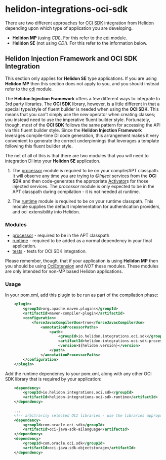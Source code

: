 # helidon-integrations-oci-sdk

There are two different approaches for [OCI SDK](https://docs.oracle.com/en-us/iaas/Content/API/SDKDocs/javasdk.htm) integration from Helidon depending upon which type of application you are developing.
* **Helidon MP** (using _CDI_). For this refer to the [cdi](./cdi) module.
* **Helidon SE** (not using _CDI_). For this refer to the information below.


## Helidon Injection Framework and OCI SDK Integration
This section only applies for **Helidon SE** type applications. If you are using **Helidon MP** then this section does not apply to you, and you should instead refer to the [cdi](./cdi) module.

The **Helidon Injection Framework** offers a few different ways to integrate to 3rd party libraries. The **OCI SDK** library, however, is a little different in that a special type/style of fluent builder is needed when using the **OCI SDK**. This means that you can't simply use the _new_ operator when creating classes; you instead need to use the imperative fluent builder style. Fortunately, though, most of the **OCI SDK** follows the same pattern for accessing the API via this fluent builder style. Since the **Helidon Injection Framework** leverages compile-time DI code generation, this arrangement makes it very convenient to generate the correct underpinnings that leverages a template following this fluent builder style.

The net of all of this is that there are two modules that you will need to integration DI into your **Helidon SE** application.

1. The [processor](./processor) module is required to be on your compile/APT classpath. It will observe any time you are trying to _@Inject_ services from the **OCI SDK** and then code-generates the appropriate [Activator](../api/src/main/java/io/helidon/pico/api/Activator.java)s for those injected services. The _processor_ module is only expected to be in the APT classpath during compilation - it is not needed at runtime.

2. The [runtime](./runtime) module is required to be on your runtime classpath. This module supplies the default implementation for authentication providers, and oci extensibility into Helidon.


### Modules
* [processor](./processor) - required to be in the APT classpath.
* [runtime](./runtime) - required to be added as a normal dependency in your final application.
* [tests](./tests) - tests for OCI SDK integration.

Please remember, though, that if your application is using **Helidon MP** then you should be using [OciExtension](./oci/sdk/cdi/src/main/java/io/helidon/integrations/oci/sdk/cdi/OciExtension.java) and _NOT_ these modules. These modules are only intended for non-MP based Helidon applications.


### Usage

In your pom.xml, add this plugin to be run as part of the compilation phase:
```pom.xml
    <plugin>
        <groupId>org.apache.maven.plugins</groupId>
        <artifactId>maven-compiler-plugin</artifactId>
        <configuration>
            <forceJavacCompilerUse>true</forceJavacCompilerUse>
                <annotationProcessorPaths>
                    <path>
                        <groupId>io.helidon.integrations.oci.sdk</groupId>
                        <artifactId>helidon-integrations-oci-sdk-processor</artifactId>
                        <version>${helidon.version}</version>
                    </path>
                </annotationProcessorPaths>
        </configuration>
    </plugin>
```

Add the runtime dependency to your pom.xml, along with any other OCI SDK library that is required by your application:
```pom.xml
    <dependency>
        <groupId>io.helidon.integrations.oci.sdk</groupId>
        <artifactId>helidon-integrations-oci-sdk-runtime</artifactId>
    </dependency>
    
    ...
    <!-- arbitrarily selected OCI libraries - use the libraries appropriate for your application -->
    <dependency>
        <groupId>com.oracle.oci.sdk</groupId>
        <artifactId>oci-java-sdk-ailanguage</artifactId>
    </dependency>
    <dependency>
        <groupId>com.oracle.oci.sdk</groupId>
        <artifactId>oci-java-sdk-objectstorage</artifactId>
    </dependency>
```
